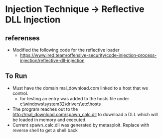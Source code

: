 # Injection Technique -> Reflective DLL Injection
## referenses
- Modified the following code for the reflective loader
    - https://www.ired.team/offensive-security/code-injection-process-injection/reflective-dll-injection
## To Run
- Must have the domain mal_download.com linked to a host that we control.
    - for testing an entry was added to the hosts file under c:\windows\system32\drivers\etc\hosts
- The program reaches out to the http://mal_download.com/spawn_calc.dll to download a DLL which will be loaded in memory and executed.
- Current spawn_calc.dll was generated by metasploit. Replace with reverse shell to get a shell back
